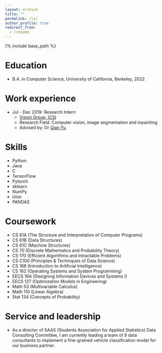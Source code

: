 ```yaml
---
layout: archive
title: ""
permalink: /cv/
author_profile: true
redirect_from:
  - /resume
---
```


{% include base_path %}

Education
======
* B.A. in Computer Science, University of California, Berkeley, 2022

Work experience
======
* Jul - Dec 2019: Research Intern
  * <a href="https://www.icsi.berkeley.edu/icsi/groups/vision">Vision Group, ICSI</a>
  * Research Field: Computer vision, image segmentation and inpainting
  * Advised by: Dr <a href="https://yuqian1023.github.io/">Qian Yu</a>
  
Skills
======
* Python
* Java
* C
* TensorFlow
* Pytorch
* sklearn
* NumPy
* Unix
* PANDAS

Coursework
======
* CS 61A (The Structure and Interpretation of Computer Programs)
* CS 61B (Data Structures)
* CS 61C (Machine Structures)
* CS 70 (Discrete Mathematics and Probability Theory)
* CS 170 (Efficient Algorithms and Intractable Problems)
* CS C100 (Principles & Techniques of Data Science)
* CS 188 (Introduction to Artificial Intelligence)
* CS 162 (Operating Systems and System Programming)
* EECS 16A (Designing Information Devices and Systems I)
* EECS 127 (Optimization Models in Engineering)
* Math 53 (Multivariable Calculus)
* Math 110 (Linear Algebra)
* Stat 134 (Concepts of Probability)

Service and leadership
======
* As a director of SAAS (Students Association for Applied Statistics) Data Consulting Committee, I am currently leading a team of 9 data consultants to implement a fine-grained vehicle classification model for our business partner.
